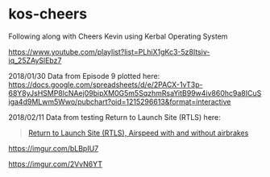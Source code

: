 # kos-cheers
Following along with Cheers Kevin using Kerbal Operating System

https://www.youtube.com/playlist?list=PLhiX1gKc3-5z8Itsiv-iq_25ZAySlEbz7

2018/01/30  Data from Episode 9 plotted here:  
https://docs.google.com/spreadsheets/d/e/2PACX-1vT3p-68Y8yJsHSMP8lcNAej09bipXM0G5m5SqzhmRsaYitB99w4iv860hc9a8ICuSiga4d9MLwm5Wwo/pubchart?oid=1215296613&format=interactive

2018/02/11  Data from testing Return to Launch Site (RTLS) here:

<blockquote class="imgur-embed-pub" lang="en" data-id="bLBpIU7"><a href="//imgur.com/bLBpIU7">Return to Launch Site (RTLS), Airspeed with and without airbrakes</a></blockquote><script async src="//s.imgur.com/min/embed.js" charset="utf-8"></script>

https://imgur.com/bLBpIU7

https://imgur.com/2VvN6YT

